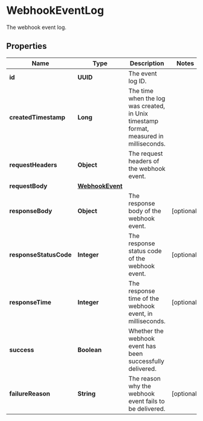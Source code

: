 

# WebhookEventLog

The webhook event log.

## Properties

| Name | Type | Description | Notes |
|------------ | ------------- | ------------- | -------------|
|**id** | **UUID** | The event log ID. |  |
|**createdTimestamp** | **Long** | The time when the log was created, in Unix timestamp format, measured in milliseconds. |  |
|**requestHeaders** | **Object** | The request headers of the webhook event. |  |
|**requestBody** | [**WebhookEvent**](WebhookEvent.md) |  |  |
|**responseBody** | **Object** | The response body of the webhook event. |  [optional] |
|**responseStatusCode** | **Integer** | The response status code of the webhook event. |  [optional] |
|**responseTime** | **Integer** | The response time of the webhook event, in milliseconds. |  [optional] |
|**success** | **Boolean** | Whether the webhook event has been successfully delivered. |  |
|**failureReason** | **String** | The reason why the webhook event fails to be delivered. |  [optional] |



